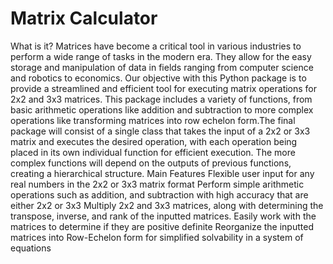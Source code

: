 # Matrix Calculator
What is it?
Matrices have become a critical tool in various industries to perform a wide range of tasks in the modern era. They allow for the easy storage and manipulation of data in fields ranging from computer science and robotics to economics. Our objective with this Python package is to provide a streamlined and efficient tool for executing matrix operations for 2x2 and 3x3 matrices. This package includes a variety of functions, from basic arithmetic operations like addition and subtraction to more complex operations like transforming matrices into row echelon form.The final package will consist of a single class that takes the input of a 2x2 or 3x3 matrix and executes the desired operation, with each operation being placed in its own individual function for efficient execution. The more complex functions will depend on the outputs of previous functions, creating a hierarchical structure.
	Main Features
Flexible user input for any real numbers in the 2x2 or 3x3 matrix format
Perform simple arithmetic operations such as addition, and subtraction with high accuracy that are either 2x2 or 3x3 
Multiply 2x2 and 3x3 matrices, along with determining the transpose, inverse, and rank of the inputted matrices. 
Easily work with the matrices to determine if they are positive definite
Reorganize the inputted matrices into Row-Echelon form for simplified solvability in a system of equations

